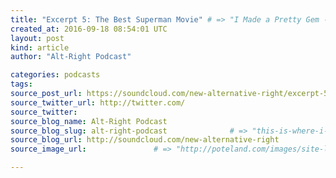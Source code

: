 ```yaml
---
title: "Excerpt 5: The Best Superman Movie" # => "I Made a Pretty Gem - Planet.rb"
created_at: 2016-09-18 08:54:01 UTC
layout: post
kind: article
author: "Alt-Right Podcast"

categories: podcasts
tags: 
source_post_url: https://soundcloud.com/new-alternative-right/excerpt-5-the-best-superman-movie    # => "http://poteland.com/blog/i-made-a-pretty-gem-planet-dot-rb/"
source_twitter_url: http://twitter.com/
source_twitter: 
source_blog_name: Alt-Right Podcast
source_blog_slug: alt-right-podcast              # => "this-is-where-i-tell-you-stuff"
source_blog_url: http://soundcloud.com/new-alternative-right               # => "http://poteland.com/articles"
source_image_url:               # => "http://poteland.com/images/site-logo.png"

---
```



<!--
   Richard Spencer, Andy Nowicki, and Colin Liddell discuss the best of all the Supermen films.  A short extract taken from this 2013 podcast:
http://www.radixjournal.com/podcast/podcast/2013/6/24/the-superpower?           # => "I’ve been hurting to write this ever since we had the idea of creating a Planet for Cubox..." (Continued)
   alt-right-podcast              # => "this-is-where-i-tell-you-stuff"
   http://soundcloud.com/new-alternative-right               # => "http://poteland.com/articles"
                 # => "http://poteland.com/images/site-logo.png"
Richard Spencer, Andy Nowicki, and Colin Liddell discuss the best of all the Supermen films.  A short extract taken from this 2013 podcast:
http://www.radixjournal.com/podcast/podcast/2013/6/24/the-superpower?<div class="">
    <i>Source: <a href="http://soundcloud.com/new-alternative-right">Alt-Right Podcast</a></i>
</div>
